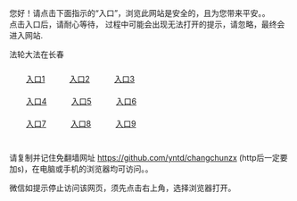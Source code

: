 您好！请点击下面指示的“入口”，浏览此网站是安全的，且为您带来平安。。 <br/>
点击入口后，请耐心等待， 过程中可能会出现无法打开的提示，请忽略，最终会进入网站. </br>

法轮大法在长春<br/>
<div style="padding:10px"><a style="margin:20px" target="_blank" href="https://d9gw4srptk54v.cloudfront.net/2Qpsp?lwmyqlmz" id="ccLink1" rel="nofollow">入口1</a> <a target="_blank" style="margin:20px" href="https://d1pwqkmcwmsyip.cloudfront.net/2Qpsp?mcuvzyqu" id="ccLink2" rel="nofollow">入口2</a> <a style="margin:20px" target="_blank" href="https://d32dhtriggiipb.cloudfront.net/2Qpsp?rvcqgvr" id="ccLink3" rel="nofollow">入口3</a></div>

<div style="padding:10px" ><a style="margin:20px" target="_blank" href="https://d9gw4srptk54v.cloudfront.net/2Qpsp?lwmyqlmz" id="ccLink4" rel="nofollow">入口4</a> <a style="margin:20px" href="https://d1pwqkmcwmsyip.cloudfront.net/2Qpsp?mcuvzyqu" target="_blank" id="ccLink5" rel="nofollow">入口5</a> <a style="margin:20px" href="https://d32dhtriggiipb.cloudfront.net/2Qpsp?rvcqgvr" target="_blank" id="ccLink6" rel="nofollow">入口6</a></div>

<div style="padding:10px"><a style="margin:20px" target="_blank" href="https://d9gw4srptk54v.cloudfront.net/2Qpsp?lwmyqlmz" id="ccLink7" rel="nofollow">入口7</a> <a style="margin:20px" href="https://d1pwqkmcwmsyip.cloudfront.net/2Qpsp?mcuvzyqu" target="_blank" id="ccLink8" rel="nofollow">入口8</a> <a style="margin:20px" target="_blank" href="https://d32dhtriggiipb.cloudfront.net/2Qpsp?rvcqgvr" id="ccLink9" rel="nofollow">入口9</a></div>

<br/>



请复制并记住免翻墙网址 https://github.com/yntd/changchunzx (http后一定要加s)，在电脑或手机的浏览器均可访问。。<br/>

微信如提示停止访问该网页，须先点击右上角，选择浏览器打开。
